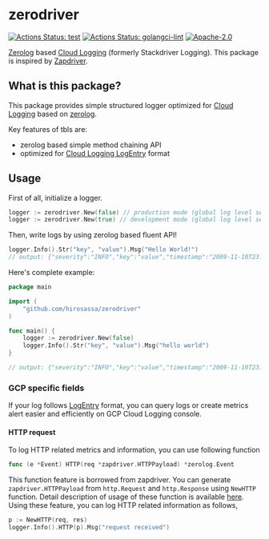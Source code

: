 # zerodriver

[![Actions Status: test](https://github.com/hirosassa/zerodriver/workflows/test/badge.svg)](https://github.com/hirosassa/zerodriver/actions?query=workflow%3A"test")
[![Actions Status: golangci-lint](https://github.com/hirosassa/zerodriver/workflows/golangci-lint/badge.svg)](https://github.com/hirosassa/zerodriver/actions?query=workflow%3A"golangci-lint")
[![Apache-2.0](https://img.shields.io/github/license/hirosassa/zerodriver)](LICENSE)


[Zerolog](https://github.com/rs/zerolog) based [Cloud Logging](https://cloud.google.com/logging) (formerly Stackdriver Logging). This package is inspired by [Zapdriver](https://github.com/blendle/zapdriver).

## What is this package?

This package provides simple structured logger optimized for [Cloud Logging](https://cloud.google.com/logging) based on [zerolog](https://github.com/rs/zerolog).

Key features of tbls are:

- zerolog based simple method chaining API
- optimized for [Cloud Logging LogEntry](https://cloud.google.com/logging/docs/reference/v2/rest/v2/LogEntry) format

## Usage

First of all, initialize a logger.

```go
logger := zerodriver.New(false) // production mode (global log level set to `info`)
logger := zerodriver.New(true) // development mode (global log level set to `debug`)
```

Then, write logs by using zerolog based fluent API!
```go
logger.Info().Str("key", "value").Msg("Hello World!")
// output: {"severity":"INFO","key":"value","timestamp":"2009-11-10T23:00:00Z","message":"hello world"}
```

Here's complete example:

```go
package main

import (
    "github.com/hirosassa/zerodriver"
)

func main() {
    logger := zerodriver.New(false)
    logger.Info().Str("key", "value").Msg("hello world")
}

// output: {"severity":"INFO","key":"value","timestamp":"2009-11-10T23:00:00Z","message":"hello world"}
```

### GCP specific fields

If your log follows [LogEntry](https://cloud.google.com/logging/docs/reference/v2/rest/v2/LogEntry) format,
you can query logs or create metrics alert easier and efficiently on GCP Cloud Logging console.

#### HTTP request

To log HTTP related metrics and information, you can use following function

```go
func (e *Event) HTTP(req *zapdriver.HTTPPayload) *zerolog.Event
```

This function feature is borrowed from zapdriver. You can generate `zapdriver.HTTPPayload` from `http.Request` and `http.Response` using `NewHTTP` function.
Detail description of usage of these function is available [here](https://github.com/blendle/zapdriver#http).
Using these feature, you can log HTTP related information as follows,

```go
p := NewHTTP(req, res)
logger.Info().HTTP(p).Msg("request received")
```
